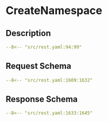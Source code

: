 # CreateNamespace

## Description

```yaml
--8<-- "src/rest.yaml:94:99"
```

## Request Schema

```yaml
--8<-- "src/rest.yaml:1609:1632"
```
## Response Schema

```yaml
--8<-- "src/rest.yaml:1633:1645"
```